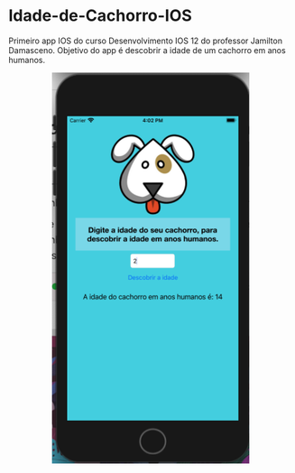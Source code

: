 # Idade-de-Cachorro-IOS
Primeiro app IOS do curso Desenvolvimento IOS 12 do professor Jamilton Damasceno. Objetivo do app é descobrir a idade de um cachorro em anos humanos. 

<p align="center">
  <img src="https://github.com/Gilbert097/Idade-de-Cachorro-IOS/blob/main/imagem.png?raw=true" width="350" title="Imagem App">
</p>
